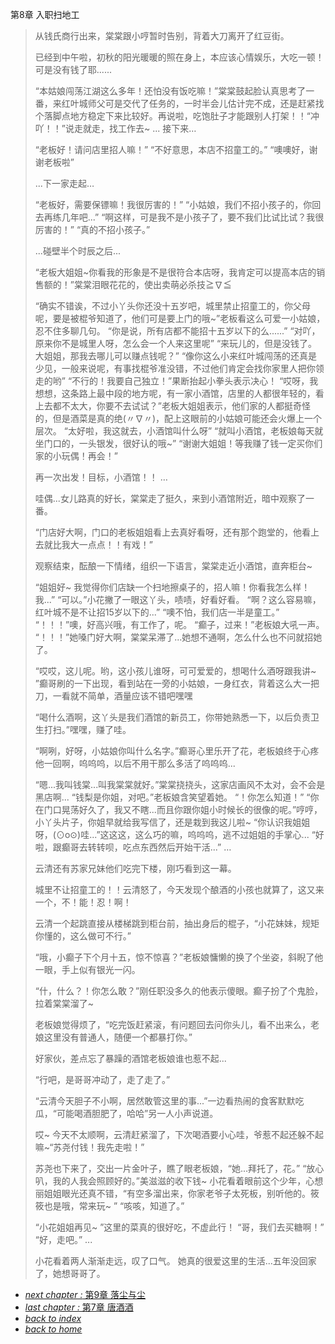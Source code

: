 第8章 入职扫地工

>从钱氏商行出来，棠棠跟小哼暂时告别，背着大刀离开了红豆街。
>
>已经到中午啦，初秋的阳光暖暖的照在身上，本应该心情娱乐，大吃一顿！可是没有钱了耶......
>
>“本姑娘闯荡江湖这么多年！还怕没有饭吃嘛！”棠棠鼓起脸认真思考了一番，来红叶城师父可是交代了任务的，一时半会儿估计完不成，还是赶紧找个落脚点地方稳定下来比较好。再说啦，吃饱肚子才能跟别人打架！！“冲吖！！”说走就走，找工作去~
...
接下来…
>
>“老板好！请问店里招人嘛！”
“不好意思，本店不招童工的。”
“噢噢好，谢谢老板啦”
>
>...下一家走起…
>
>“老板好，需要保镖嘛！我很厉害的！”
“小姑娘，我们不招小孩子的，你回去再练几年吧...”
“啊这样，可是我不是小孩子了，要不我们比试比试？我很厉害的！”
“真的不招小孩子。”
>
>...碰壁半个时辰之后...
>
>“老板大姐姐~你看我的形象是不是很符合本店呀，我肯定可以提高本店的销售额的！”棠棠泪眼花花的，使出卖萌必杀技≧∇≦
>
>“确实不错诶，不过小丫头你还没十五岁吧，城里禁止招童工的，你父母呢，要是被棍爷知道了，他们可是要上门的哦~”老板看这么可爱一小姑娘，忍不住多聊几句。
“你是说，所有店都不能招十五岁以下的么......”
“对吖，原来你不是城里人呀，怎么会一个人来这里呢”
“来玩儿的，但是没钱了。大姐姐，那我去哪儿可以赚点钱呢？”
“像你这么小来红叶城闯荡的还真是少见，一般来说呢，有事找棍爷准没错，不过他们肯定会找你家里人把你领走的哟”
“不行的！我要自己独立！”果断抬起小拳头表示决心！
“哎呀，我想想，这条路上最中段的地方呢，有一家小酒馆，店里的人都很年轻的，看上去都不太大，你要不去试试？”老板大姐姐表示，他们家的人都挺奇怪的，但是酒菜是真的绝(〃∇〃)，配上这眼前的小姑娘可能还会火爆上一个层次。
“太好啦，我这就去，小酒馆叫什么呀”
“就叫小酒馆，老板娘每天就坐门口的，一头银发，很好认的哦~”
“谢谢大姐姐！等我赚了钱一定买你们家的小玩偶！再会！”
>
>再一次出发！目标，小酒馆！！
…
>
>哇偶...女儿路真的好长，棠棠走了挺久，来到小酒馆附近，暗中观察了一番。
>
>“门店好大啊，门口的老板姐姐看上去真好看呀，还有那个跑堂的，他看上去就比我大一点点！！有戏！”
>
>观察结束，酝酿一下情绪，组织一下语言，棠棠走近小酒馆，直奔柜台~
>
>“姐姐好~ 我觉得你们店缺一个扫地擦桌子的，招人嘛！你看我怎么样！我...”
“可以。”小花撇了一眼这丫头，啧啧，好看好看。
“啊？这么容易嘛，红叶城不是不让招15岁以下的...”
“噢不怕，我们店一半是童工。”
“！！！”噢，好高兴哦，有工作了，呢。
“癫子，过来！”老板娘大吼一声。
“！！！”她嗓门好大啊，棠棠呆滞了...她想不通啊，怎么什么也不问就招她了。
>
>“哎哎，这儿呢。哟，这小孩儿谁呀，可可爱爱的，想喝什么酒呀跟我讲~ ”癫哥刷的一下出现，看到站在一旁的小姑娘，一身红衣，背着这么大一把刀，一看就不简单，酒量应该不错吧嘿嘿
>
>“喝什么酒啊，这丫头是我们酒馆的新员工，你带她熟悉一下，以后负责卫生打扫。”嘿嘿，赚了哇。
>
>“啊咧，好呀，小姑娘你叫什么名字。”癫哥心里乐开了花，老板娘终于心疼他一回啊，呜呜呜，以后不用干那么多活了呜呜呜...
>
>“嗯...我叫钱棠...叫我棠棠就好。”棠棠挠挠头，这家店画风不太对，会不会是黑店啊...
“钱梨是你姐，对吧。”老板娘含笑望着她。
“！你怎么知道！”
“你在门口晃荡好久了，我又不瞎...而且你跟你姐小时候长的很像的呢。”哼哼，小丫头片子，你姐早就给我写信了，还是栽到我这儿啦~
“你认识我姐姐呀，(⊙o⊙)哇...”这这这，这么巧的嘛，呜呜呜，逃不过姐姐的手掌心...
“好啦，跟癫哥去转转呗，吃点东西然后开始干活...”
…
>
>云清还有苏家兄妹他们吃完下楼，刚巧看到这一幕。
>
>城里不让招童工的！！云清怒了，今天发现个酿酒的小孩也就算了，这又来一个，不！能！忍！啊！
>
>云清一个起跳直接从楼梯跳到柜台前，抽出身后的棍子，“小花妹妹，规矩你懂的，这么做可不行。”
>
>“哦，小癫子下个月十五，惊不惊喜？”老板娘慵懒的换了个坐姿，斜睨了他一眼，手上似有银光一闪。
>
>“什，什么？！你怎么敢？”刚任职没多久的他表示傻眼。癫子扮了个鬼脸，拉着棠棠溜了~
>
>老板娘觉得烦了，“吃完饭赶紧滚，有问题回去问你头儿，看不出来么，老娘这里没有普通人，随便一个都暴打你。”
>
>好家伙，差点忘了暴躁的酒馆老板娘谁也惹不起...
>
>“行吧，是哥哥冲动了，走了走了。”
>
>“云清今天胆子不小啊，居然敢管这里的事...”一边看热闹的食客默默吃瓜，“可能喝酒胆肥了，哈哈”另一人小声说道。
>
>哎~ 今天不太顺啊，云清赶紧溜了，下次喝酒要小心哇，爷惹不起还躲不起嘛~“苏尧付钱！我先走啦！”
>
>苏尧也下来了，交出一片金叶子，瞧了眼老板娘，“她...拜托了，花。”
>“放心叭，我的人我会照顾好的。”美滋滋的收下钱~ 小花看着眼前这个少年，心想丽姐姐眼光还真不错，“有空多溜出来，你家老爷子太死板，别听他的。筱筱也是哦，常来玩~ ”
“咳咳，知道了。”
>
>“小花姐姐再见~ ”这里的菜真的很好吃，不虚此行！
“哥，我们去买糖啊！”
“好，走吧。”
...
>
>小花看着两人渐渐走远，叹了口气。
她真的很爱这里的生活...五年没回家了，她想哥哥了。

- [*next chapter :* 第9章 落尘与尘](https://fiiish-yu.github.io/redleaf/chapters/chapter9)
- [*last chapter :* 第7章 唐酒酒](https://fiiish-yu.github.io/redleaf/chapters/chapter7)
- [*back to index*](https://fiiish-yu.github.io/redleaf/index)
- [*back to home*](https://fiiish-yu.github.io/)